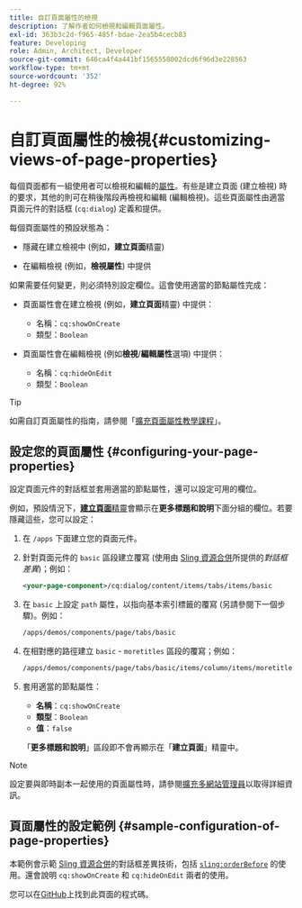 ```yaml
---
title: 自訂頁面屬性的檢視
description: 了解作者如何檢視和編輯頁面屬性。
exl-id: 363b3c2d-f965-485f-bdae-2ea5b4cecb83
feature: Developing
role: Admin, Architect, Developer
source-git-commit: 646ca4f4a441bf1565558002dcd6f96d3e228563
workflow-type: tm+mt
source-wordcount: '352'
ht-degree: 92%

---
```


# 自訂頁面屬性的檢視{#customizing-views-of-page-properties}

每個頁面都有一組使用者可以檢視和編輯的[屬性](/help/sites-cloud/authoring/sites-console/page-properties.md)。有些是建立頁面 (建立檢視) 時的要求，其他的則可在稍後階段再檢視和編輯 (編輯檢視)。這些頁面屬性由適當頁面元件的對話框 (`cq:dialog`) 定義和提供。

每個頁面屬性的預設狀態為：

* 隱藏在建立檢視中 (例如，**建立頁面**&#x200B;精靈)

* 在編輯檢視 (例如，**檢視屬性**) 中提供

如果需要任何變更，則必須特別設定欄位。這會使用適當的節點屬性完成：

* 頁面屬性會在建立檢視 (例如，**建立頁面**&#x200B;精靈) 中提供：

   * 名稱：`cq:showOnCreate`
   * 類型：`Boolean`

* 頁面屬性會在編輯檢視 (例如&#x200B;**檢視**/**編輯**&#x200B;**屬性**&#x200B;選項) 中提供：

   * 名稱：`cq:hideOnEdit`
   * 類型：`Boolean`

>[!TIP]
>
>如需自訂頁面屬性的指南，請參閱「[擴充頁面屬性教學課程](https://experienceleague.adobe.com/docs/experience-manager-learn/sites/developing/page-properties-technical-video-develop.html?lang=zh-Hant)」。

## 設定您的頁面屬性 {#configuring-your-page-properties}

設定頁面元件的對話框並套用適當的節點屬性，還可以設定可用的欄位。

例如，預設情況下，[**建立頁面**&#x200B;精靈](/help/sites-cloud/authoring/sites-console/creating-pages.md#creating-a-new-page)會顯示在&#x200B;**更多標題和說明**&#x200B;下面分組的欄位。若要隱藏這些，您可以設定：

1. 在 `/apps` 下面建立您的頁面元件。
1. 針對頁面元件的 `basic` 區段建立覆寫 (使用由 [Sling 資源合併](/help/implementing/developing/introduction/sling-resource-merger.md)所提供的&#x200B;*對話框差異*)；例如：

   ```xml
   <your-page-component>/cq:dialog/content/items/tabs/items/basic
   ```

1. 在 `basic` 上設定 `path` 屬性，以指向基本索引標籤的覆寫 (另請參閱下一個步驟)。例如：

   ```xml
   /apps/demos/components/page/tabs/basic
   ```

1. 在相對應的路徑建立 `basic` - `moretitles` 區段的覆寫；例如：

   ```xml
   /apps/demos/components/page/tabs/basic/items/column/items/moretitles
   ```

1. 套用適當的節點屬性：

   * **名稱**：`cq:showOnCreate`
   * **類型**：`Boolean`
   * **值**：`false`

   「**更多標題和說明**」區段即不會再顯示在「**建立頁面**」精靈中。

>[!NOTE]
>
>設定要與即時副本一起使用的頁面屬性時，請參閱[擴充多網站管理員](/help/implementing/developing/extending/msm.md#configuring-msm-locks-on-page-properties)以取得詳細資訊。

## 頁面屬性的設定範例 {#sample-configuration-of-page-properties}

本範例會示範 [Sling 資源合併](/help/implementing/developing/introduction/sling-resource-merger.md)的對話框差異技術，包括 [`sling:orderBefore`](/help/implementing/developing/introduction/sling-resource-merger.md#properties) 的使用。還會說明 `cq:showOnCreate` 和 `cq:hideOnEdit` 兩者的使用。

您可以在[GitHub](https://github.com/Adobe-Marketing-Cloud/aem-authoring-extension-page-dialog)上找到此頁面的程式碼。
